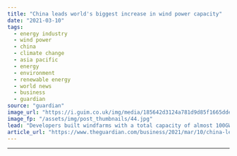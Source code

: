 ```yaml
---
title: "China leads world's biggest increase in wind power capacity"
date: "2021-03-10"
tags: 
  - energy industry
  - wind power
  - china
  - climate change
  - asia pacific
  - energy
  - environment
  - renewable energy
  - world news
  - business
  - guardian
source: "guardian"
image_url: "https://i.guim.co.uk/img/media/185642d3124a781d9d85f1665ddeb45c3308655c/0_86_6720_4032/master/6720.jpg?width=460&quality=85&auto=format&fit=max&s=bff038fe5caf9d7a3a20346e473b3986"
image_fp: "/assets/img/post_thumbnails/44.jpg"
lead: "Developers built windfarms with a total capacity of almost 100GW in 2020, a rise of nearly 60% on previous yearChina built more new windfarm capacity in 2020 than the whole world combined in the year before, leading to an annual record for windfarm i..."
article_url: "https://www.theguardian.com/business/2021/mar/10/china-leads-world-increase-wind-power-capacity-windfarms"
---
```


---
